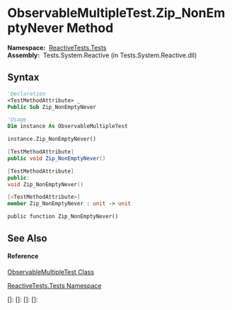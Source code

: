 # ObservableMultipleTest.Zip\_NonEmptyNever Method

**Namespace:**  [ReactiveTests.Tests](ReactiveTests.Tests\ReactiveTests.Tests.md)  
**Assembly:**  Tests.System.Reactive (in Tests.System.Reactive.dll)

## Syntax

```vb
'Declaration
<TestMethodAttribute> _
Public Sub Zip_NonEmptyNever
```

```vb
'Usage
Dim instance As ObservableMultipleTest

instance.Zip_NonEmptyNever()
```

```csharp
[TestMethodAttribute]
public void Zip_NonEmptyNever()
```

```c++
[TestMethodAttribute]
public:
void Zip_NonEmptyNever()
```

```fsharp
[<TestMethodAttribute>]
member Zip_NonEmptyNever : unit -> unit 
```

```jscript
public function Zip_NonEmptyNever()
```

## See Also

#### Reference

[ObservableMultipleTest Class](ObservableMultipleTest\ObservableMultipleTest.md)

[ReactiveTests.Tests Namespace](ReactiveTests.Tests\ReactiveTests.Tests.md)

[]: 
[]: 
[]: 
[]: 